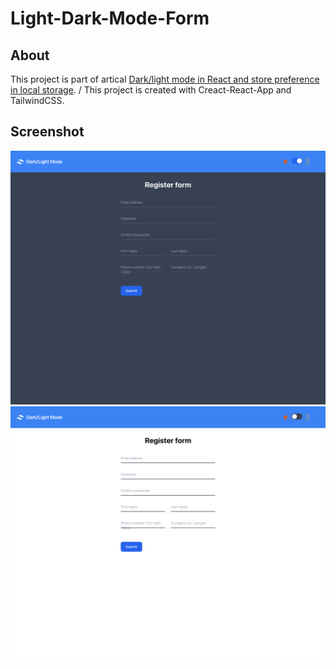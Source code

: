 # Light-Dark-Mode-Form

## About
This project is part of artical [Dark/light mode in React and store preference in local storage](https://wkasiban.hashnode.dev/darklight-mode-in-react-and-store-preference-in-local-storage). /
This project is created with Creact-React-App and TailwindCSS.

## Screenshot
![dark mode](https://github.com/WKasiban/light-dark-mode-form/blob/master/public/darkMode.png)
![light mode](https://github.com/WKasiban/light-dark-mode-form/blob/master/public/lightMode.png)
